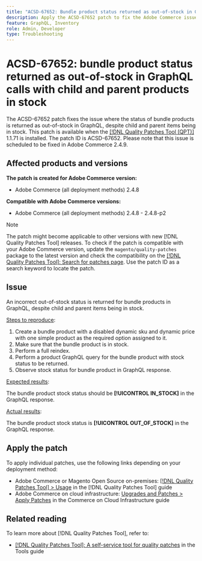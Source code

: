 ```yaml
---
title: "ACSD-67652: Bundle product status returned as out-of-stock in GraphQL calls with child and parent products in stock"
description: Apply the ACSD-67652 patch to fix the Adobe Commerce issue where the bundle product status is returned as out-of-stock in GraphQL calls even with child and parent products in stock.
feature: GraphQL, Inventory
role: Admin, Developer
type: Troubleshooting
---
```


# ACSD-67652: bundle product status returned as out-of-stock in GraphQL calls with child and parent products in stock

The ACSD-67652 patch fixes the issue where the status of bundle products is returned as out-of-stock in GraphQL, despite child and parent items being in stock. This patch is available when the [[!DNL Quality Patches Tool (QPT)]](/help/tools/quality-patches-tool/quality-patches-tool-to-self-serve-quality-patches.md) 1.1.71 is installed. The patch ID is ACSD-67652. Please note that this issue is scheduled to be fixed in Adobe Commerce 2.4.9.

## Affected products and versions

**The patch is created for Adobe Commerce version:**

* Adobe Commerce (all deployment methods) 2.4.8

**Compatible with Adobe Commerce versions:**

* Adobe Commerce (all deployment methods) 2.4.8 - 2.4.8-p2

>[!NOTE]
>
>The patch might become applicable to other versions with new [!DNL Quality Patches Tool] releases. To check if the patch is compatible with your Adobe Commerce version, update the `magento/quality-patches` package to the latest version and check the compatibility on the [[!DNL Quality Patches Tool]: Search for patches page](https://experienceleague.adobe.com/tools/commerce-quality-patches/index.html). Use the patch ID as a search keyword to locate the patch.

## Issue

An incorrect out-of-stock status is returned for bundle products in GraphQL, despite child and parent items being in stock.

<u>Steps to reproduce</u>:

1. Create a bundle product with a disabled dynamic sku and dynamic price with one simple product as the required option assigned to it.
1. Make sure that the bundle product is in stock. 
1. Perform a full reindex. 
1. Perform a product GraphQL query for the bundle product with stock status to be returned.
1. Observe stock status for bundle product in GraphQL response.


<u>Expected results</u>:

The bundle product stock status should be **[!UICONTROL  IN_STOCK]** in the GraphQL response.

<u>Actual results</u>:

The bundle product stock status is **[!UICONTROL OUT_OF_STOCK]** in the GraphQL response.


## Apply the patch

To apply individual patches, use the following links depending on your deployment method:

* Adobe Commerce or Magento Open Source on-premises: [[!DNL Quality Patches Tool] > Usage](/help/tools/quality-patches-tool/usage.md) in the [!DNL Quality Patches Tool] guide
* Adobe Commerce on cloud infrastructure: [Upgrades and Patches > Apply Patches](https://experienceleague.adobe.com/docs/commerce-cloud-service/user-guide/develop/upgrade/apply-patches.html) in the Commerce on Cloud Infrastructure guide

## Related reading

To learn more about [!DNL Quality Patches Tool], refer to:

* [[!DNL Quality Patches Tool]: A self-service tool for quality patches](/help/tools/quality-patches-tool/quality-patches-tool-to-self-serve-quality-patches.md) in the Tools guide
